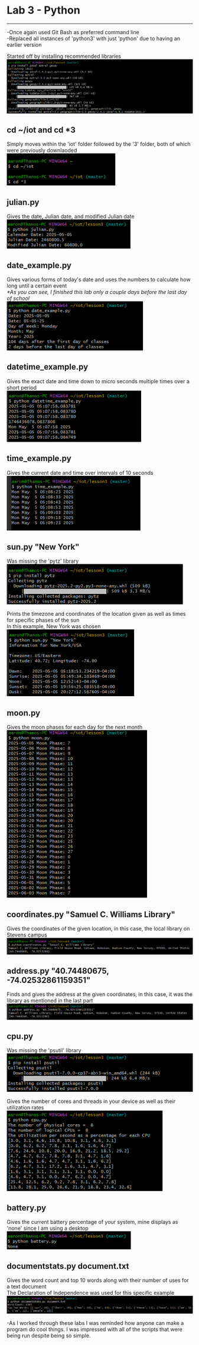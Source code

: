 # Lab 3 - Python
---

-Once again used Git Bash as preferred command line\
-Replaced all instances of 'python3' with just 'python' due to having an earlier version

Started off by installing recommended libraries\
![lib1](SourceFolder/lib1.png)

## cd ~/iot and cd *3
Simply moves within the 'iot' folder followed by the '3' folder, both of which were previously downlaoded\
![cd](SourceFolder/cd.png)

## julian.py
Gives the date, Julian date, and modified Julian date\
![jul](SourceFolder/julian.png)

## date_example.py
Gives various forms of today's date and uses the numbers to calculate how long until a certain event\
_*As you can see, I finished this lab only a couple days before the last day of school_\
![dx](SourceFolder/dateex.png)

## datetime_example.py
Gives the exact date and time down to micro seconds multiple times over a short period\
![dtx](SourceFolder/datetime.png)

## time_example.py
Gives the current date and time over intervals of 10 seconds\
![tx](SourceFolder/timeex.png)

## sun.py "New York"
Was missing the 'pytz' library\
![lib2](SourceFolder/lib2.png)

Prints the timezone and coordinates of the location given as well as times for specific phases of the sun\
In this example, New York was chosen\
![sun](SourceFolder/sun.png)

## moon.py
Gives the moon phases for each day for the next month\
![moon](SourceFolder/moon.png)

## coordinates.py "Samuel C. Williams Library"
Gives the coordinates of the given location, in this case, the local library on Stevens campus\
![coord](SourceFolder/coord.png)

## address.py "40.74480675, -74.02532861159351"
Finds and gives the address at the given coordinates, in this case, it was the library as mentioned in the last part\
![address](SourceFolder/address.png)

## cpu.py
Was missing the 'psutil' library\
![lib3](SourceFolder/lib3.png)

Gives the number of cores and threads in your device as well as their utilization rates\
![mcpu](SourceFolder/cpu.png)

## battery.py
Gives the current battery percentage of your system, mine displays as 'none' since I am using a desktop\
![battery](SourceFolder/battery.png)

## documentstats.py document.txt
Gives the word count and top 10 words along with their number of uses for a text document\
The Declaration of Independence was used for this specific example\
![doc](SourceFolder/doc.png)

-As I worked through these labs I was reminded how anyone can make a program do cool things. I was impressed with all of the scripts that were being run despite being so simple.
